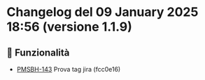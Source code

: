 # Changelog del 09 January 2025 18:56 (versione 1.1.9)

## 🎉 Funzionalità
- [PMSBH-143](https://jira.example.com/browse/PMSBH-143) Prova tag jira (fcc0e16)

